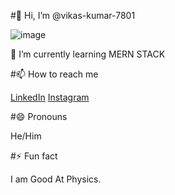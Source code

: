 #👋 Hi, I’m @vikas-kumar-7801

![image](https://github.com/vikas-kumar-7801/vikas-kumar-7801/assets/138841388/2ce83baa-b301-40d9-9dad-3869a74b7071)

🌱 I’m currently learning MERN STACK


#📫 How to reach me

  [LinkedIn](https://www.linkedin.com/in/vikas-kumar-7801)
  [Instagram](https://www.instagram.com/vikas_kumar_7801/)
     
#😄 Pronouns

  He/Him

#⚡ Fun fact

  I am Good At Physics.


